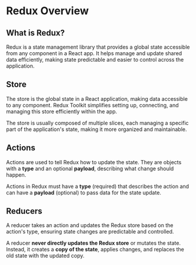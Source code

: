 # Redux Overview

## What is Redux?
Redux is a state management library that provides a global state accessible from any component in a React app. It helps manage and update shared data efficiently, making state predictable and easier to control across the application.

## Store
The store is the global state in a React application, making data accessible to any component. Redux Toolkit simplifies setting up, connecting, and managing this store efficiently within the app.

The store is usually composed of multiple slices, each managing a specific part of the application's state, making it more organized and maintainable.

## Actions
Actions are used to tell Redux how to update the state. They are objects with a **type** and an optional **payload**, describing what change should happen.

Actions in Redux must have a **type** (required) that describes the action and can have a **payload** (optional) to pass data for the state update.

## Reducers
A reducer takes an action and updates the Redux store based on the action's type, ensuring state changes are predictable and controlled.

A reducer **never directly updates the Redux store** or mutates the state. Instead, it creates a **copy of the state**, applies changes, and replaces the old state with the updated copy.
